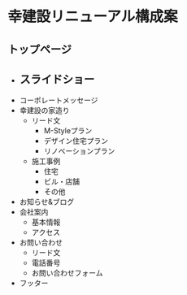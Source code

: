 
# 幸建設リニューアル構成案

## トップページ

* スライドショー
  - 
* コーポレートメッセージ
* 幸建設の家造り
  - リード文
    - M-Styleプラン
    - デザイン住宅プラン
    - リノベーションプラン
  - 施工事例
    - 住宅
    - ビル・店舗
    - その他
* お知らせ&ブログ
* 会社案内
  - 基本情報
  - アクセス
* お問い合わせ
  - リード文
  - 電話番号
  - お問い合わせフォーム
* フッター
